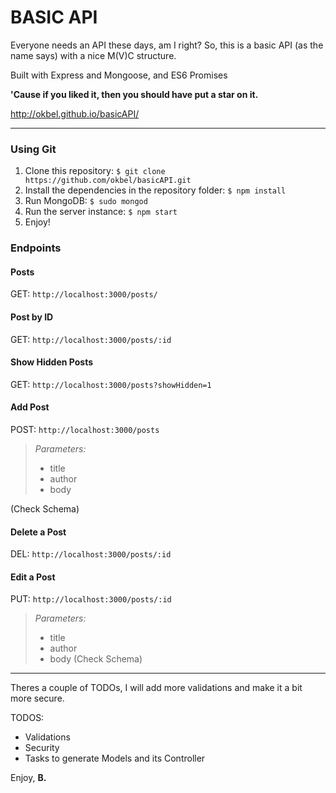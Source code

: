 # BASIC API

Everyone needs an API these days, am I right? So, this is a basic API (as the name says) with a nice M(V)C structure.

Built with Express and Mongoose, and ES6 Promises

**'Cause if you liked it, then you should have put a star on it.**

http://okbel.github.io/basicAPI/


----------

### Using Git
1. Clone this repository: ``$ git clone https://github.com/okbel/basicAPI.git``
2. Install the dependencies in the repository folder: ``$ npm install``
3. Run MongoDB: ``$ sudo mongod``
4. Run the server instance: ``$ npm start``
5. Enjoy!

### Endpoints

#### Posts
GET: ``http://localhost:3000/posts/``

#### Post by ID
GET: ``http://localhost:3000/posts/:id``

#### Show Hidden Posts
GET: ``http://localhost:3000/posts?showHidden=1``

#### Add Post
POST: ``http://localhost:3000/posts``

> *Parameters:*
> - title
> - author
> - body

(Check Schema)

#### Delete a Post
DEL: ``http://localhost:3000/posts/:id``

#### Edit a Post
PUT: ``http://localhost:3000/posts/:id``

> *Parameters:*
> - title
> - author
> - body
(Check Schema)

***

Theres a couple of TODOs, I will add more validations and make it a bit more secure. 

TODOS: 
- Validations
- Security
- Tasks to generate Models and its Controller

Enjoy,
**B.**




